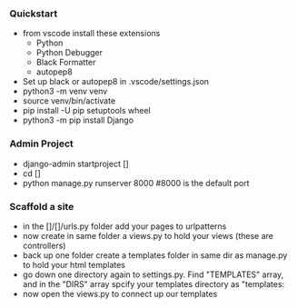 ### Quickstart
- from vscode install these extensions
  - Python
  - Python Debugger
  - Black Formatter
  - autopep8
- Set up black or autopep8 in .vscode/settings.json
- python3 -m venv venv
- source venv/bin/activate
- pip install -U pip setuptools wheel
- python3 -m pip install Django

### Admin Project
- django-admin startproject [<myproject>]
- cd [<myproject>]
- python manage.py runserver 8000 #8000 is the default port

### Scaffold a site
- in the [<myproject>]/[<myproject>]/urls.py folder add your pages to urlpatterns
- now create in same folder a views.py to hold your views (these are controllers)
- back up one folder create a templates folder in same dir as manage.py to hold your html templates
- go down one directory again to settings.py. Find "TEMPLATES" array, and in the "DIRS" array spcify your templates directory as "templates:
- now open the views.py to connect up our templates
